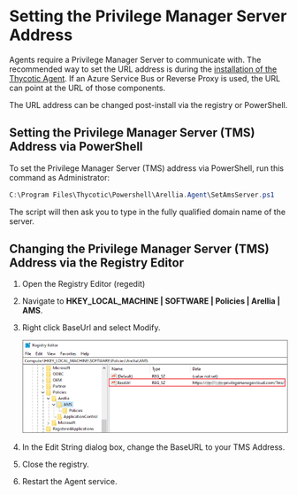 [title]: # (Setting Server Address)
[tags]: # (agent set-up)
[priority]: # (1610)
# Setting the Privilege Manager Server Address

Agents require a Privilege Manager Server to communicate with. The recommended way to set the URL address is during the [installation of the Thycotic Agent](index.md). If an Azure Service Bus or Reverse Proxy is used, the URL can point at the URL of those components.

The URL address can be changed post-install via the registry or PowerShell.

## Setting the Privilege Manager Server (TMS) Address via PowerShell

To set the Privilege Manager Server (TMS) address via PowerShell, run this command as Administrator:

```ps1
C:\Program Files\Thycotic\Powershell\Arellia.Agent\SetAmsServer.ps1
```

The script will then ask you to type in the fully qualified domain name of the server.

## Changing the Privilege Manager Server (TMS) Address via the Registry Editor

1. Open the Registry Editor (regedit)
1. Navigate to __HKEY_LOCAL_MACHINE | SOFTWARE | Policies | Arellia | AMS__.
1. Right click BaseUrl and select Modify.

   ![BaseUrl in Registry Editor](images/base-url.png)
1. In the Edit String dialog box, change the BaseURL to your TMS Address.
1. Close the registry.
1. Restart the Agent service.
